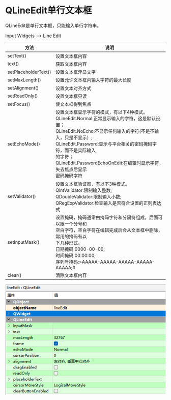 # QLineEdit单行文本框

QLineEdit是单行文本框，只能输入单行字符串。

Input Widgets —> Line Edit

| **方法**             | **说明**                                                     |
| -------------------- | ------------------------------------------------------------ |
| setText()            | 设置文本框内容                                               |
| text()               | 获取文本框内容                                               |
| setPlaceholderText() | 设置文本框浮显文字                                           |
| setMaxLength()       | 设置允许文本框内输入字符的最大长度                           |
| setAlignment()       | 设置文本对齐方式                                             |
| setReadOnly()        | 设置文本框只读                                               |
| setFocus()           | 使文本框得到焦点                                             |
| setEchoMode()        | 设置文本框显示字符的模式，有以下4种模式。<br/>QLineEdit.Normal:正常显示输入的字符，这是默认设置；<br/>QLineEdit.NoEcho:不显示任何输入的字符(不是不输入，只是不显示）;<br/>QLineEdit.Password:显示与平台相关的密码掩码字符，而不是实际输入<br/>的字符；<br/>QLineEdit.PasswordEchoOnEdit:在编辑时显示字符，失去焦点后显示<br/>密码掩码字符 |
| setValidator()       | 设置文本框验证器，有以下3种模式。<br/>QlntValidator:限制输入整数;<br/>QDoubleValidator:限制输入小数;<br/>QRegExpValidator:检查输入是否符合设置的正则表达式 |
| setInputMask()       | 设置掩码，掩码通常由掩码字符和分隔符组成，后面可以跟一个分号和<br/>空白字符，空白字符在编辑完成后会从文本框中删除，常用的掩码有以<br/>下几种形式。<br/>日期掩码:0000-00-00;<br/>时间掩码:00:00:00;<br/>序列号掩码:>AAAAA-AAAAA-AAAAA-AAAAA-AAAAA;# |
| clear()              | 清除文本框内容                                               |

![alt text](image-13.png)

